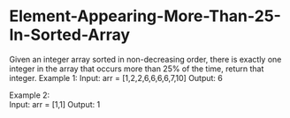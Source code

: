 # Element-Appearing-More-Than-25-In-Sorted-Array


Given an integer array sorted in non-decreasing order, there is exactly one integer in the array that occurs more than 25% of the time, return that integer.     Example 1: 
Input: arr = [1,2,2,6,6,6,6,7,10] 
Output: 6 

Example 2:  
Input: arr = [1,1] 
Output: 1  
